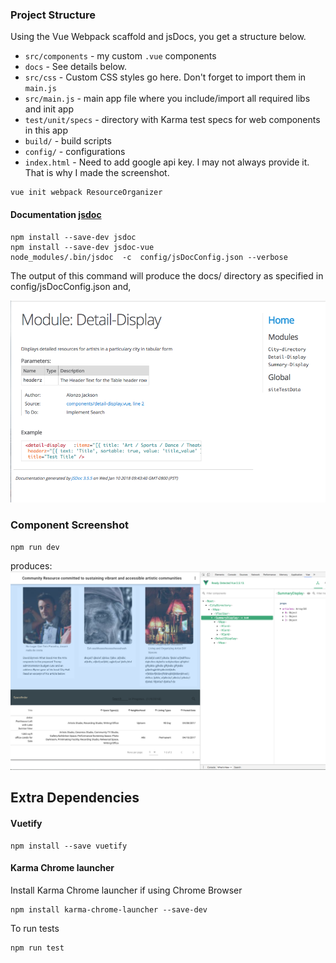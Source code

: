 ### Project Structure
Using the Vue Webpack scaffold and jsDocs, you get a structure below. 
* `src/components` - my custom `.vue` components
* `docs` - See details below.
* `src/css` - Custom CSS styles go here. Don't forget to import them in `main.js`
* `src/main.js` - main app file where you include/import all required libs and init app
* `test/unit/specs` - directory with Karma test specs for web components in this app
* `build/` - build scripts
* `config/` - configurations
* `index.html` - Need to add google api key.  I may not always provide it.  That is why I made the screenshot.

```
vue init webpack ResourceOrganizer
```

#### Documentation [jsdoc](https://github.com/jsdoc3/jsdoc)

```
npm install --save-dev jsdoc
npm install --save-dev jsdoc-vue
node_modules/.bin/jsdoc  -c  config/jsDocConfig.json --verbose
```
The output of this command will produce the docs/ directory as specified in config/jsDocConfig.json and,

![alt docuScreenShot](https://github.com/jaxonetic-github/resource-organizer-vue/blob/master/src/assets/jsdoc-screenshot.png)

### Component Screenshot
```
npm run dev
```
produces:
![alt screenshot](https://github.com/jaxonetic-github/resource-organizer-vue/blob/master/src/assets/resource-directory-screenshot.png)


##  Extra Dependencies
#### Vuetify   
```
npm install --save vuetify
```
#### Karma Chrome launcher
Install Karma Chrome launcher if using Chrome Browser
```
npm install karma-chrome-launcher --save-dev
```

To run tests
```
npm run test
```
